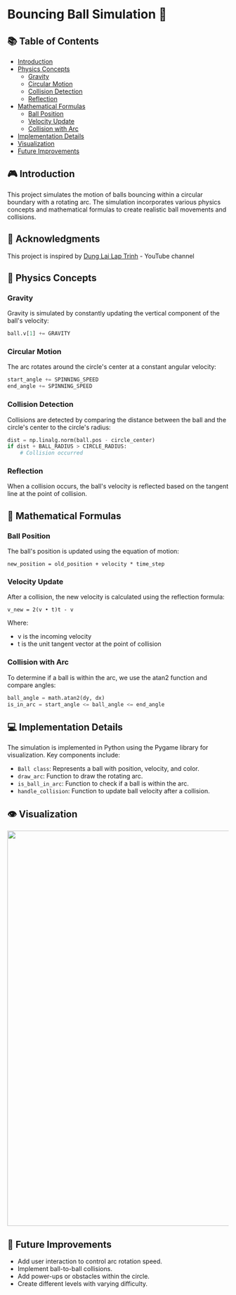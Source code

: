 # Bouncing Ball Simulation 🎱

## 📚 Table of Contents
- [Introduction](#introduction)
- [Physics Concepts](#physics-concepts)
  - [Gravity](#gravity)
  - [Circular Motion](#circular-motion)
  - [Collision Detection](#collision-detection)
  - [Reflection](#reflection)
- [Mathematical Formulas](#mathematical-formulas)
  - [Ball Position](#ball-position)
  - [Velocity Update](#velocity-update)
  - [Collision with Arc](#collision-with-arc)
- [Implementation Details](#implementation-details)
- [Visualization](#visualization)
- [Future Improvements](#future-improvements)

## 🎮 Introduction

This project simulates the motion of balls bouncing within a circular boundary with a rotating arc. The simulation incorporates various physics concepts and mathematical formulas to create realistic ball movements and collisions.

## 👏 Acknowledgments

This project is inspired by [Dung Lai Lap Trinh](https://www.youtube.com/watch?v=sgQJWAuc_kM) - YouTube channel
## 🧠 Physics Concepts

### Gravity

Gravity is simulated by constantly updating the vertical component of the ball's velocity:

```python
ball.v[1] += GRAVITY
```
### Circular Motion
The arc rotates around the circle's center at a constant angular velocity:
```python
start_angle += SPINNING_SPEED
end_angle += SPINNING_SPEED
```
### Collision Detection
Collisions are detected by comparing the distance between the ball and the circle's center to the circle's radius:
```python
dist = np.linalg.norm(ball.pos - circle_center)
if dist + BALL_RADIUS > CIRCLE_RADIUS:
    # Collision occurred
```
### Reflection
When a collision occurs, the ball's velocity is reflected based on the tangent line at the point of collision.

## 📐 Mathematical Formulas
### Ball Position
The ball's position is updated using the equation of motion:
```
new_position = old_position + velocity * time_step
```

### Velocity Update
After a collision, the new velocity is calculated using the reflection formula:
```
v_new = 2(v • t)t - v
```
Where:
* v is the incoming velocity
* t is the unit tangent vector at the point of collision

### Collision with Arc
To determine if a ball is within the arc, we use the atan2 function and compare angles:
```python
ball_angle = math.atan2(dy, dx)
is_in_arc = start_angle <= ball_angle <= end_angle
```
## 💻 Implementation Details
The simulation is implemented in Python using the Pygame library for visualization. Key components include:

* `Ball class`: Represents a ball with position, velocity, and color.
* `draw_arc`: Function to draw the rotating arc.
* `is_ball_in_arc`: Function to check if a ball is within the arc.
* `handle_collision`: Function to update ball velocity after a collision.
## 👁️ Visualization
<p align="center">
  <img src="images/demo.gif" width="900">
</p>

## 🚀 Future Improvements

* Add user interaction to control arc rotation speed.
* Implement ball-to-ball collisions.
* Add power-ups or obstacles within the circle.
* Create different levels with varying difficulty.